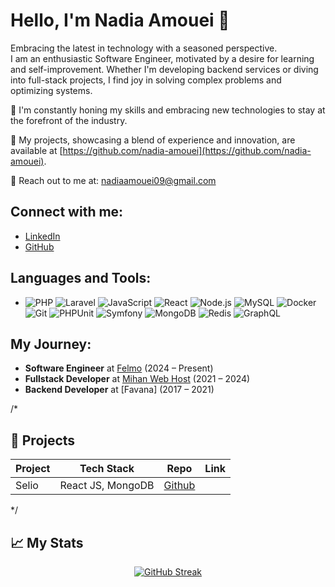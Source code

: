 # Hello, I'm Nadia Amouei 👋

Embracing the latest in technology with a seasoned perspective.  
I am an enthusiastic Software Engineer, motivated by a desire for learning and self-improvement. Whether I'm developing backend services or diving into full-stack projects, I find joy in solving complex problems and optimizing systems.

🌟 I'm constantly honing my skills and embracing new technologies to stay at the forefront of the industry.

💼 My projects, showcasing a blend of experience and innovation, are available at [https://github.com/nadia-amouei](https://github.com/nadia-amouei).

📩 Reach out to me at: [nadiaamouei09@gmail.com](mailto:nadiaamouei09@gmail.com)

## Connect with me:
- [LinkedIn](https://linkedin.com/in/nadia-amouei)
- [GitHub](https://github.com/nadia-amouei)

## Languages and Tools:
- ![PHP](https://img.shields.io/badge/-PHP-777BB4?style=flat&logo=php&logoColor=white) ![Laravel](https://img.shields.io/badge/-Laravel-FF2D20?style=flat&logo=laravel&logoColor=white) ![JavaScript](https://img.shields.io/badge/-JavaScript-F7DF1E?style=flat&logo=javascript&logoColor=black) ![React](https://img.shields.io/badge/-React-61DAFB?style=flat&logo=react&logoColor=black) ![Node.js](https://img.shields.io/badge/-Node.js-339933?style=flat&logo=node.js&logoColor=white) ![MySQL](https://img.shields.io/badge/-MySQL-4479A1?style=flat&logo=mysql&logoColor=white) ![Docker](https://img.shields.io/badge/-Docker-2496ED?style=flat&logo=docker&logoColor=white) ![Git](https://img.shields.io/badge/-Git-F05032?style=flat&logo=git&logoColor=white) ![PHPUnit](https://img.shields.io/badge/-PHPUnit-464646?style=flat&logo=phpunit&logoColor=white) ![Symfony](https://img.shields.io/badge/-Symfony-000000?style=flat&logo=symfony&logoColor=white) ![MongoDB](https://img.shields.io/badge/-MongoDB-47A248?style=flat&logo=mongodb&logoColor=white)  ![Redis](https://img.shields.io/badge/-Redis-D92C24?style=flat&logo=redis&logoColor=white) ![GraphQL](https://img.shields.io/badge/-GraphQL-E10098?style=flat&logo=graphql&logoColor=white)

## My Journey:
- **Software Engineer** at [Felmo](https://felmo.de/) (2024 – Present)
- **Fullstack Developer** at [Mihan Web Host](https://mihanwebhost.com/) (2021 – 2024)
- **Backend Developer** at [Favana] (2017 – 2021)

/*
## 🚀 Projects

<div align="center">

| Project     | Tech Stack | Repo        | Link      |
| ---------   | ---------- | ----------- | --------- |
| Selio       | React JS, MongoDB        | [Github](https://github.com/nadia-amouei/Sellio) | 


</div>
*/

## 📈 My Stats

<div align="center">

[![GitHub Streak](https://streak-stats.demolab.com/?user=nadia-am&theme=transparent&hide_border=true&border_radius=5&date_format=j%20M%5B%20Y%5D)](https://git.io/streak-stats)

</div>
